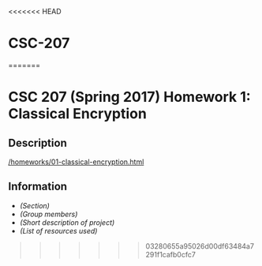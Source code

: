 <<<<<<< HEAD
# CSC-207
=======
# CSC 207 (Spring 2017) Homework 1: Classical Encryption

## Description

[/homeworks/01-classical-encryption.html](http://www.cs.grinnell.edu/~osera/courses/csc207/17sp/homeworks/01-classical-encryption.html)

## Information

* *(Section)*
* *(Group members)*
* *(Short description of project)*
* *(List of resources used)*
>>>>>>> 03280655a95026d00df63484a7291f1cafb0cfc7

